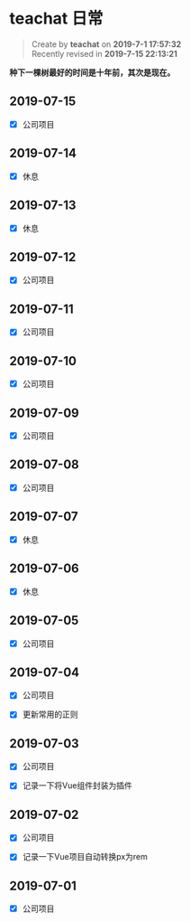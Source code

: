teachat 日常
===

> Create by **teachat** on **2019-7-1 17:57:32**  
> Recently revised in **2019-7-15 22:13:21**

**种下一棵树最好的时间是十年前，其次是现在。**

## 2019-07-15

- [x] 公司项目

## 2019-07-14

- [x] 休息

## 2019-07-13

- [x] 休息

## 2019-07-12

- [x] 公司项目

## 2019-07-11

- [x] 公司项目

## 2019-07-10

- [x] 公司项目

## 2019-07-09

- [x] 公司项目

## 2019-07-08

- [x] 公司项目

## 2019-07-07

- [x] 休息

## 2019-07-06

- [x] 休息

## 2019-07-05

- [x] 公司项目

## 2019-07-04

- [x] 公司项目

- [x] 更新常用的正则

## 2019-07-03

- [x] 公司项目

- [x] 记录一下将Vue组件封装为插件

## 2019-07-02

- [x] 公司项目

- [x] 记录一下Vue项目自动转换px为rem

## 2019-07-01

- [x] 公司项目






